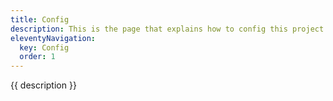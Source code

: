 ```yaml
---
title: Config
description: This is the page that explains how to config this project.
eleventyNavigation:
  key: Config
  order: 1
---
```


<section class="content">
  <p>{{ description }}</p>
</section>
